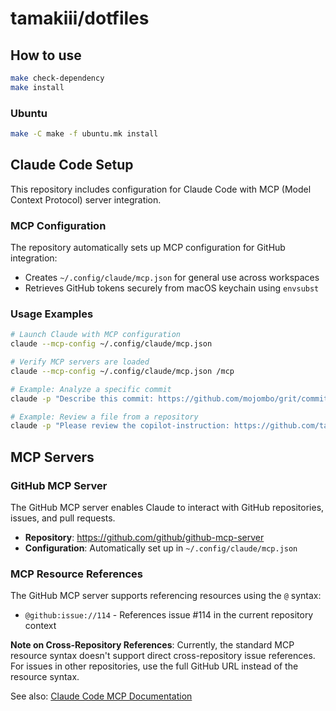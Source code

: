 # tamakiii/dotfiles

## How to use
```sh
make check-dependency
make install
```

### Ubuntu
```sh
make -C make -f ubuntu.mk install
```

## Claude Code Setup

This repository includes configuration for Claude Code with MCP (Model Context Protocol) server integration.

### MCP Configuration

The repository automatically sets up MCP configuration for GitHub integration:
- Creates `~/.config/claude/mcp.json` for general use across workspaces
- Retrieves GitHub tokens securely from macOS keychain using `envsubst`

### Usage Examples

```sh
# Launch Claude with MCP configuration
claude --mcp-config ~/.config/claude/mcp.json

# Verify MCP servers are loaded
claude --mcp-config ~/.config/claude/mcp.json /mcp

# Example: Analyze a specific commit
claude -p "Describe this commit: https://github.com/mojombo/grit/commit/634396b2f541a9f2d58b00be1a07f0c358b999b3"

# Example: Review a file from a repository
claude -p "Please review the copilot-instruction: https://github.com/tamakiii/meta/blob/main/.github/copilot-instructions.md"
```

## MCP Servers

### GitHub MCP Server

The GitHub MCP server enables Claude to interact with GitHub repositories, issues, and pull requests.

- **Repository**: https://github.com/github/github-mcp-server
- **Configuration**: Automatically set up in `~/.config/claude/mcp.json`

### MCP Resource References

The GitHub MCP server supports referencing resources using the `@` syntax:
- `@github:issue://114` - References issue #114 in the current repository context

**Note on Cross-Repository References**: Currently, the standard MCP resource syntax doesn't support direct cross-repository issue references. For issues in other repositories, use the full GitHub URL instead of the resource syntax.

See also: [Claude Code MCP Documentation](https://docs.anthropic.com/en/docs/claude-code/mcp#reference-mcp-resources)
